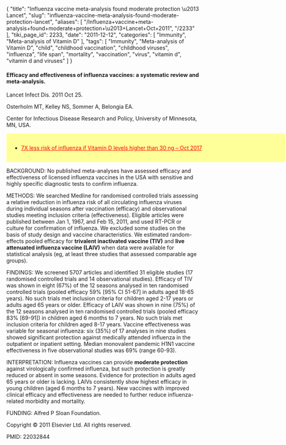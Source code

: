 {
    "title": "Influenza vaccine meta-analysis found moderate protection \u2013 Lancet",
    "slug": "influenza-vaccine-meta-analysis-found-moderate-protection-lancet",
    "aliases": [
        "/Influenza+vaccine+meta-analysis+found+moderate+protection+\u2013+Lancet+Oct+2011",
        "/2233"
    ],
    "tiki_page_id": 2233,
    "date": "2011-12-12",
    "categories": [
        "Immunity",
        "Meta-analysis of Vitamin D"
    ],
    "tags": [
        "Immunity",
        "Meta-analysis of Vitamin D",
        "child",
        "childhood vaccination",
        "childhood viruses",
        "influenza",
        "life span",
        "mortality",
        "vaccination",
        "virus",
        "vitamin d",
        "vitamin d and viruses"
    ]
}


#### Efficacy and effectiveness of influenza vaccines: a systematic review and meta-analysis.

Lancet Infect Dis. 2011 Oct 25. 

Osterholm MT, Kelley NS, Sommer A, Belongia EA.

Center for Infectious Disease Research and Policy, University of Minnesota, MN, USA.

<div class="border" style="background-color:#FF9;padding:15px;margin:10px 0;border-radius:5px;width:700px">

* <a href="/posts/7x-less-risk-of-influenza-if-vitamin-d-levels-higher-than-30-ng" style="color: red; text-decoration: underline;" title="This post/category does not exist yet: 7X less risk of influenza if Vitamin D levels higher than 30 ng – Oct 2017">7X less risk of influenza if Vitamin D levels higher than 30 ng – Oct 2017</a>

</div>

BACKGROUND: No published meta-analyses have assessed efficacy and effectiveness of licensed influenza vaccines in the USA with sensitive and highly specific diagnostic tests to confirm influenza.

METHODS: We searched Medline for randomised controlled trials assessing a relative reduction in influenza risk of all circulating influenza viruses during individual seasons after vaccination (efficacy) and observational studies meeting inclusion criteria (effectiveness). Eligible articles were published between Jan 1, 1967, and Feb 15, 2011, and used RT-PCR or culture for confirmation of influenza. We excluded some studies on the basis of study design and vaccine characteristics. We estimated random-effects pooled efficacy for  **trivalent inactivated vaccine (TIV)**  and  **live attenuated influenza vaccine (LAIV)**  when data were available for statistical analysis (eg, at least three studies that assessed comparable age groups).

FINDINGS: We screened 5707 articles and identified 31 eligible studies (17 randomised controlled trials and 14 observational studies). Efficacy of TIV was shown in eight (67%) of the 12 seasons analysed in ten randomised controlled trials (pooled efficacy 59% <span>[95% CI 51-67]</span> in adults aged 18-65 years). No such trials met inclusion criteria for children aged 2-17 years or adults aged 65 years or older. Efficacy of LAIV was shown in nine (75%) of the 12 seasons analysed in ten randomised controlled trials (pooled efficacy 83% <span>[69-91]</span>) in children aged 6 months to 7 years. No such trials met inclusion criteria for children aged 8-17 years. Vaccine effectiveness was variable for seasonal influenza: six (35%) of 17 analyses in nine studies showed significant protection against medically attended influenza in the outpatient or inpatient setting. Median monovalent pandemic H1N1 vaccine effectiveness in five observational studies was 69% (range 60-93).

INTERPRETATION: Influenza vaccines can provide  **moderate protection**  against virologically confirmed influenza, but such protection is greatly reduced or absent in some seasons. Evidence for protection in adults aged 65 years or older is lacking. LAIVs consistently show highest efficacy in young children (aged 6 months to 7 years). New vaccines with improved clinical efficacy and effectiveness are needed to further reduce influenza-related morbidity and mortality.

FUNDING: Alfred P Sloan Foundation.

Copyright © 2011 Elsevier Ltd. All rights reserved.

PMID:     22032844